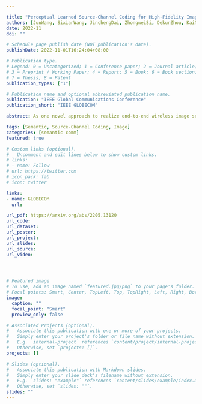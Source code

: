 ```yaml
---

title: "Perceptual Learned Source-Channel Coding for High-Fidelity Image Semantic Transmission"
authors: [JunWang, SixianWang, JinchengDai, ZhongweiSi, DekunZhou, KaiNiu]
date: 2022-11
doi: ""

# Schedule page publish date (NOT publication's date).
publishDate: 2022-11-01T16:24:04+08:00

# Publication type.
# Legend: 0 = Uncategorized; 1 = Conference paper; 2 = Journal article;
# 3 = Preprint / Working Paper; 4 = Report; 5 = Book; 6 = Book section;
# 7 = Thesis; 8 = Patent
publication_types: ["1"]

# Publication name and optional abbreviated publication name.
publication: "IEEE Global Communications Conference"
publication_short: "IEEE GLOBECOM"

abstract: As one novel approach to realize end-to-end wireless image semantic transmission, deep learning-based joint source-channel coding (deep JSCC) method is emerging in both deep learning and communication communities. However, current deep JSCC image transmission systems are typically optimized for traditional distortion metrics such as peak signal-to-noise ratio (PSNR) or multi-scale structural similarity (MS-SSIM). But for low transmission rates, due to the imperfect wireless channel, these distortion metrics lose significance as they favor pixel-wise preservation. To account for human visual perception in semantic communications, it is of great importance to develop new deep JSCC systems optimized beyond traditional PSNR and MS-SSIM metrics. In this paper, we introduce adversarial losses to optimize deep JSCC, which tends to preserve global semantic information and local texture. Our new deep JSCC architecture combines encoder, wireless channel, decoder/generator, and discriminator, which are jointly learned under both perceptual and adversarial losses. Our method yields human visually much more pleasing results than state-of-the-art engineered image coded transmission systems and traditional deep JSCC systems. A user study confirms that achieving the perceptually similar end-to-end image transmission quality, the proposed method can save about 50\% wireless channel bandwidth cost. 

tags: [Semantic, Source-Channel Coding, Image]
categories: [semantic comm]
featured: true

# Custom links (optional).
#   Uncomment and edit lines below to show custom links.
# links:
# - name: Follow
# url: https://twitter.com
# icon_pack: fab
# icon: twitter

links:
- name: GLOBECOM
  url: 

url_pdf: https://arxiv.org/abs/2205.13120
url_code: 
url_dataset:
url_poster:
url_project: 
url_slides:
url_source: 
url_video:




# Featured image
# To use, add an image named `featured.jpg/png` to your page's folder. 
# Focal points: Smart, Center, TopLeft, Top, TopRight, Left, Right, BottomLeft, Bottom, BottomRight.
image:
  caption: ""
  focal_point: "Smart"
  preview_only: false

# Associated Projects (optional).
#   Associate this publication with one or more of your projects.
#   Simply enter your project's folder or file name without extension.
#   E.g. `internal-project` references `content/project/internal-project/index.md`.
#   Otherwise, set `projects: []`.
projects: []

# Slides (optional).
#   Associate this publication with Markdown slides.
#   Simply enter your slide deck's filename without extension.
#   E.g. `slides: "example"` references `content/slides/example/index.md`.
#   Otherwise, set `slides: ""`.
slides: ""
---
```

